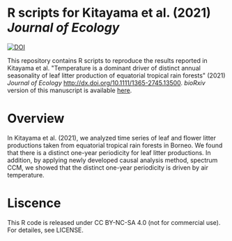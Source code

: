 # R scripts for Kitayama et al. (2021) <i>Journal of Ecology</i>
[![DOI](https://zenodo.org/badge/DOI/10.5281/zenodo.3977299.svg)](https://doi.org/10.5281/zenodo.3977299)

This repository contains R scripts to reproduce the results reported in Kitayama et al. "Temperature is a dominant driver of distinct annual seasonality of leaf litter production of equatorial tropical rain forests" (2021) <i>Journal of Ecology</i> http://dx.doi.org/10.1111/1365-2745.13500. _bioRxiv_ version of this manuscript is available <a href="https://doi.org/10.1101/454058" target="_blank">here</a>.

# Overview
In Kitayama et al. (2021), we analyzed time series of leaf and flower litter productions taken from equatorial tropical rain forests in Borneo. We found that there is a distinct one-year periodicity for leaf litter productions. In addition, by applying newly developed causal analysis method, spectrum CCM, we showed that the distinct one-year periodicity is driven by air temperature.

# Liscence
This R code is released under CC BY-NC-SA 4.0 (not for commercial use). For detailes, see LICENSE.
